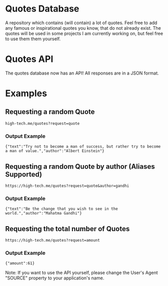 # Quotes Database

A repository which contains (will contain) a lot of quotes. Feel free to add any famous or inspirational quotes you know, that do not already exist. The quotes will be used in some projects I am currently working on,
but feel free to use them them yourself.

# Quotes API

The quotes database now has an API! All responses are in a JSON format.

# Examples

## Requesting a random Quote
`high-tech.me/quotes?request=quote`

### Output Example
`{"text":"Try not to become a man of success, but rather try to become a man of value.","author":"Albert Einstein"}`

## Requesting a random Quote by author (Aliases Supported)
`https://high-tech.me/quotes?request=quote&author=gandhi`

### Output Example
`{"text":"Be the change that you wish to see in the world.","author":"Mahatma Gandhi"}`

## Requesting the total number of Quotes
`https://high-tech.me/quotes?request=amount`

### Output Example
`{"amount":61}`

Note: If you want to use the API yourself, please change the User's Agent "SOURCE" property to your application's name.